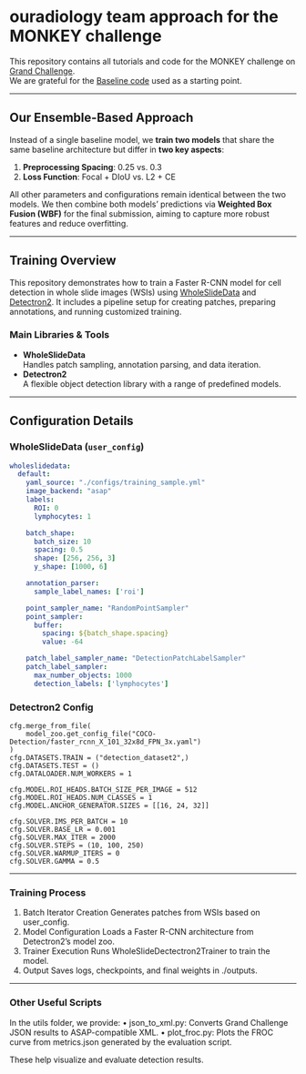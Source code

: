 # ouradiology team approach for the MONKEY challenge

This repository contains all tutorials and code for the MONKEY challenge on [Grand Challenge](https://monkey.grand-challenge.org/).  
We are grateful for the [Baseline code](https://github.com/computationalpathologygroup/monkey-challenge) used as a starting point.

---

## Our Ensemble-Based Approach

Instead of a single baseline model, we **train two models** that share the same baseline architecture but differ in **two key aspects**:

1. **Preprocessing Spacing**: 0.25 vs. 0.3  
2. **Loss Function**: Focal + DIoU vs. L2 + CE  

All other parameters and configurations remain identical between the two models. We then combine both models’ predictions via **Weighted Box Fusion (WBF)** for the final submission, aiming to capture more robust features and reduce overfitting.

---

## Training Overview

This repository demonstrates how to train a Faster R-CNN model for cell detection in whole slide images (WSIs) using [WholeSlideData](https://github.com/ComputationalPathologyGroup/wholeslidedata) and [Detectron2](https://github.com/facebookresearch/detectron2). It includes a pipeline setup for creating patches, preparing annotations, and running customized training.

### Main Libraries & Tools
- **WholeSlideData**  
  Handles patch sampling, annotation parsing, and data iteration.
- **Detectron2**  
  A flexible object detection library with a range of predefined models.

---

## Configuration Details

### WholeSlideData (`user_config`)

```yaml
wholeslidedata:
  default:
    yaml_source: "./configs/training_sample.yml"
    image_backend: "asap"
    labels:
      ROI: 0
      lymphocytes: 1

    batch_shape:
      batch_size: 10
      spacing: 0.5
      shape: [256, 256, 3]
      y_shape: [1000, 6]

    annotation_parser:
      sample_label_names: ['roi']

    point_sampler_name: "RandomPointSampler"
    point_sampler:
      buffer:
        spacing: ${batch_shape.spacing}
        value: -64

    patch_label_sampler_name: "DetectionPatchLabelSampler"
    patch_label_sampler:
      max_number_objects: 1000
      detection_labels: ['lymphocytes']
```

### Detectron2 Config
```
cfg.merge_from_file(
    model_zoo.get_config_file("COCO-Detection/faster_rcnn_X_101_32x8d_FPN_3x.yaml")
)
cfg.DATASETS.TRAIN = ("detection_dataset2",)
cfg.DATASETS.TEST = ()
cfg.DATALOADER.NUM_WORKERS = 1

cfg.MODEL.ROI_HEADS.BATCH_SIZE_PER_IMAGE = 512
cfg.MODEL.ROI_HEADS.NUM_CLASSES = 1
cfg.MODEL.ANCHOR_GENERATOR.SIZES = [[16, 24, 32]]

cfg.SOLVER.IMS_PER_BATCH = 10
cfg.SOLVER.BASE_LR = 0.001
cfg.SOLVER.MAX_ITER = 2000
cfg.SOLVER.STEPS = (10, 100, 250)
cfg.SOLVER.WARMUP_ITERS = 0
cfg.SOLVER.GAMMA = 0.5
```


---


### Training Process 
1.	Batch Iterator Creation
Generates patches from WSIs based on user_config.
2.	Model Configuration
Loads a Faster R-CNN architecture from Detectron2’s model zoo.
3.	Trainer Execution
Runs WholeSlideDectectron2Trainer to train the model.
4.	Output
Saves logs, checkpoints, and final weights in ./outputs.

---

### Other Useful Scripts

In the utils folder, we provide:
	•	json_to_xml.py: Converts Grand Challenge JSON results to ASAP-compatible XML.
	•	plot_froc.py: Plots the FROC curve from metrics.json generated by the evaluation script.

These help visualize and evaluate detection results.


